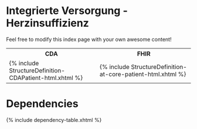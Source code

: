 # Integrierte Versorgung - Herzinsuffizienz

Feel free to modify this index page with your own awesome content!

<table>
  <tr>
  <th>
  <strong>CDA</strong>
  </th>
  <th>
  <strong>FHIR</strong>
  </th>
  </tr>
  <tr>
  <td>
    {% include StructureDefinition-CDAPatient-html.xhtml %}
  </td>
  <td>
    {% include StructureDefinition-at-core-patient-html.xhtml %}
  </td>
  </tr>
</table>

# Dependencies

{% include dependency-table.xhtml %}